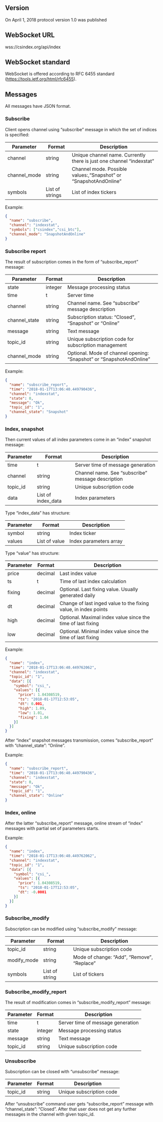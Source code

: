 ## Version
On April 1, 2018 protocol version 1.0 was published

## WebSocket URL
wss://csindex.org/api/index

## WebSocket standard
WebSocket is offered according to RFC 6455 standard (https://tools.ietf.org/html/rfc6455).

## Messages
All messages have JSON format.

### Subscribe
Client opens channel using “subscribe” message in which the set of indices is specified:

| Parameter    | Format          | Description                                                          |
|--------------|-----------------|----------------------------------------------------------------------|
| channel      | string          | Unique channel name. Currently there is just one channel “indexstat” |
| channel_mode | string          | Channel mode. Possible values:,“Snapshot” or “SnapshotAndOnline”     |
| symbols      | List of strings | List of index tickers                                                |

Example:
```json
{
  "name": "subscribe", 
  "channel": "indexstat", 
  "symbols": ["csindex","csi_btc"], 
  "channel_mode": "SnapshotAndOnline"
}
```

### Subscribe report
The result of subscription comes in the form of “subscribe_report” message:

| Parameter     | Format          | Description                                                          |
|---------------|-----------------|----------------------------------------------------------------------|
| state         | integer         | Message processing status                                            |
| time          | t               | Server time                                                          |
| channel       | string          | Channel name. See “subscribe” message description                    |
| channel_state | string          | Subscription status: “Closed”, “Snapshot” or “Online”                |
| message       | string          | Text message                                                         |
| topic_id      | string          | Unique subscription code for subscription management                 |
| channel_mode  | string          | Optional. Mode of channel opening: “Snapshot” or “SnapshotAndOnline” |

Example:
```json
{
  "name": "subscribe_report",
  "time": "2018-01-17T13:06:40.449790436",
  "channel": "indexstat",
  "state": 0,
  "message": "Ok",
  "topic_id": "1",
  "channel_state": "Snapshot"
}
```

### Index, snapshot
Then current values of all index parameters come in an “index” snapshot message:

| Parameter     | Format             | Description                                            |
|---------------|--------------------|--------------------------------------------------------|
| time          | t                  | Server time of message generation                      |
| channel       | string             | Channel name. See “subscribe” message description      |
| topic_id      | string             | Unique subscription code                               |
| data          | List of index_data | Index parameters                                       |

Type “index_data” has structure:

| Parameter     | Format             | Description             |
|---------------|--------------------|-------------------------|
| symbol        | string             | Index ticker            |
| values        | List of value      | Index parameters array  |

Type “value” has structure:

| Parameter | Format    | Description                                                     |
|-----------|-----------|-----------------------------------------------------------------|
| price     | decimal   | Last index value                                                |
| ts        | t         | Time of last index calculation                                  |
| fixing    | decimal   | Optional. Last fixing value. Usually generated daily            |
| dt        | decimal   | Change of last inged value to the fixing value, in index points |
| high      | decimal   | Optional. Maximal index value since the time of last fixing     |
| low       | decimal   | Optional. Minimal index value since the time of last fixing     |

Example:
```json
{
  "name": "index",
  "time": "2018-01-17T13:06:40.449762062",
  "channel": "indexstat",
  "topic_id": "1",
  "data": [{
    "symbol": "csi_",
    "values": [{
      "price": 1.04308519,
      "ts": "2018-01-17T12:53:05",
      "dt": 0.001,
      "high": 1.09,
      "low": 1.01,
      "fixing": 1.04
    }]
  }]
}
```

After “index” snapshot messages transmission, comes “subscribe_report” with “channel_state”:
“Online”.

Example:
```json
{
  "name": "subscribe_report",
  "time": "2018-01-17T13:06:40.449790436",
  "channel": "indexstat",
  "state": 0,
  "message": "Ok",
  "topic_id": "1",
  "channel_state": "Online"
}
```

### Index, online
After the latter “subscribe_report” message, online stream of “index” messages with partial set of
parameters starts.

Example:
```json
{
  "name": "index",
  "time": "2018-01-17T13:06:40.449762062",
  "channel": "indexstat",
  "topic_id": "1",
  "data": [{
    "symbol": "csi_",
    "values": [{
      "price": 1.04308519,
      "ts": "2018-01-17T12:53:05",
      "dt": -0.0001
    }]
  }]
}
```

### Subscribe_modify
Subscription can be modified using “subscribe_modify” message:

| Parameter    | Format         | Description                                 |
|--------------|----------------|---------------------------------------------|
| topic_id     | string         | Unique subscription code                    |
| modify_mode  | string         | Mode of change: “Add”, “Remove”, “Replace”  |
| symbols      | List of string | List of tickers                             |

### Subscribe_modify_report
The result of modification comes in “subscribe_modify_report” message:

| Parameter | Format    | Description                       |
|-----------|-----------|-----------------------------------|
| time      | t         | Server time of message generation |
| state     | integer   | Message processing status         |
| message   | string    | Text message                      |
| topic_id  | string    | Unique subscription code          |

### Unsubscribe
Subscription can be closed with “unsubscribe” message:

| Parameter | Format    | Description              |
|-----------|-----------|--------------------------|
| topic_id  | string    | Unique subscription code |

After “unsubscribe” command user gets “subscribe_report” message with “channel_state”:
“Closed”.
After that user does not get any further messages in the channel with given topic_id.









